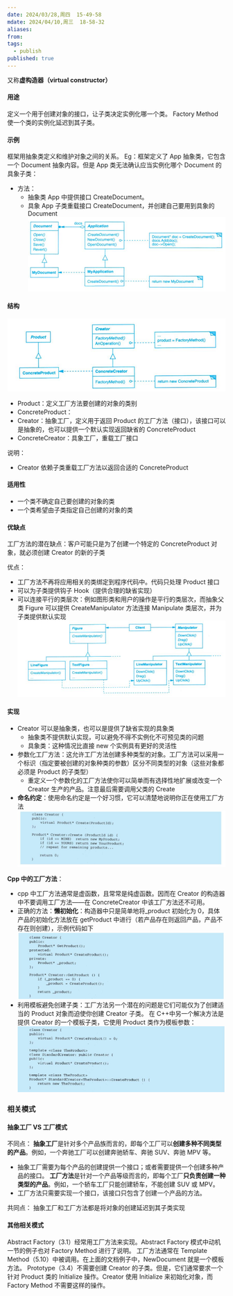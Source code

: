 ```yaml
---
date: 2024/03/28,周四  15-49-58
mdate: 2024/04/10,周三  18-58-32
aliases: 
from: 
tags:
  - publish
published: true
---
```



又称**虚构造器（virtual constructor）**

#### 用途
定义一个用于创建对象的接口，让子类决定实例化哪一个类。 Factory Method 使一个类的实例化延迟到其子类。


#### 示例

框架用抽象类定义和维护对象之间的关系。
Eg：框架定义了 App 抽象类，它包含一个 Document 抽象内容。但是 App 类无法确认应当实例化哪个 Document 的具象子类：
- 方法：
	- 抽象类 App 中提供接口 CreateDocument。
	- 具象 App 子类重载接口 CreateDocument，并创建自己要用到具象的 Document
![](./assets/3.3-FactoryMethod-%E5%B7%A5%E5%8E%82%E6%96%B9%E6%B3%95-%E5%88%9B%E5%BB%BA%E5%9E%8B%E6%A8%A1%E5%BC%8F/image-2023-09-26_10-24-30-852.png)

#### 结构
![](./assets/3.3-FactoryMethod-%E5%B7%A5%E5%8E%82%E6%96%B9%E6%B3%95-%E5%88%9B%E5%BB%BA%E5%9E%8B%E6%A8%A1%E5%BC%8F/image-2023-09-26_10-35-30-090.png)

- Product：定义工厂方法要创建的对象的类别
- ConcreteProduct：
- Creator：抽象工厂，定义用于返回 Product 的工厂方法（接口），该接口可以是抽象的，也可以提供一个默认实现返回缺省的 ConcreteProduct
- ConcreteCreator：具象工厂，重载工厂接口

说明：
- Creator 依赖子类重载工厂方法以返回合适的 ConcreteProduct


#### 适用性

- 一个类不确定自己要创建的对象的类
- 一个类希望由子类指定自己创建的对象的类

#### 优缺点

工厂方法的潜在缺点：客户可能只是为了创建一个特定的 ConcreteProduct 对象，就必须创建 Creator 的新的子类


优点：
- 工厂方法不再将应用相关的类绑定到程序代码中。代码只处理 Product 接口
- 可以为子类提供钩子 Hook（提供合理的缺省实现）
- 可以连接平行的类层次：例如图形类和用户的操作是平行的类层次，而抽象父类 Figure 可以提供 CreateManipulator 方法连接 Manipulate 类层次，并为子类提供默认实现
![](./assets/3.3-FactoryMethod-%E5%B7%A5%E5%8E%82%E6%96%B9%E6%B3%95-%E5%88%9B%E5%BB%BA%E5%9E%8B%E6%A8%A1%E5%BC%8F/image-2023-09-26_10-48-51-858.png)

#### 实现

- Creator 可以是抽象类，也可以是提供了缺省实现的具象类
	- 抽象类不提供默认实现，可以避免不得不实例化不可预见类的问题
	- 具象类：这种情况比直接 new 个实例具有更好的灵活性
- 参数化工厂方法：这允许工厂方法创建多种类型的对象。工厂方法可以采用一个标识（指定要被创建的对象种类的参数）区分不同类型的对象（这些对象都必须是 Product 的子类型）
	- 重定义一个参数化的工厂方法使你可以简单而有选择性地扩展或改变一个 Creator 生产的产品。注意最后需要调用父类的 Create
- **命名约定**：使用命名约定是一个好习惯，它可以清楚地说明你正在使用工厂方法
  ![600](./assets/3.3-FactoryMethod-%E5%B7%A5%E5%8E%82%E6%96%B9%E6%B3%95-%E5%88%9B%E5%BB%BA%E5%9E%8B%E6%A8%A1%E5%BC%8F/image-2023-09-26_10-58-47-704.png)

**Cpp 中的工厂方法**：
- cpp 中工厂方法通常是虚函数，且常常是纯虚函数。因而在 Creator 的构造器中不要调用工厂方法——在 ConcreteCreator 中该工厂方法还不可用。
- 正确的方法：**懒初始化**：构造器中只是简单地将_product 初始化为 0，具体产品的初始化方法放在 getProduct 中进行（若产品存在则返回产品，产品不存在则创建），示例代码如下
  ![600](./assets/3.3-FactoryMethod-%E5%B7%A5%E5%8E%82%E6%96%B9%E6%B3%95-%E5%88%9B%E5%BB%BA%E5%9E%8B%E6%A8%A1%E5%BC%8F/image-2023-09-26_11-10-46-096.png)
- 利用模板避免创建子类：工厂方法另一个潜在的问题是它们可能仅为了创建适当的 Product 对象而迫使你创建 Creator 子类。
  在 C++中另一个解决方法是提供 Creator 的一个模板子类，它使用 Product 类作为模板参数：
![](./assets/3.3-FactoryMethod-%E5%B7%A5%E5%8E%82%E6%96%B9%E6%B3%95-%E5%88%9B%E5%BB%BA%E5%9E%8B%E6%A8%A1%E5%BC%8F/image-2023-09-26_11-11-52-628.png)



### 相关模式

#### 抽象工厂 VS 工厂模式
不同点：
**抽象工厂**是针对多个产品族而言的，即每个工厂可以**创建多种不同类型的产品**。例如，一个奔驰工厂可以创建奔驰轿车、奔驰 SUV、奔驰 MPV 等。
- 抽象工厂需要为每个产品的创建提供一个接口；或者需要提供一个创建多种产品的接口。
**工厂方法**是针对一个产品等级而言的，即每个工厂**只负责创建一种类型的产品**。例如，一个轿车工厂只能创建轿车，不能创建 SUV 或 MPV。
- 工厂方法只需要实现一个接口，该接口只包含了创建一个产品的方法。

共同点：
抽象工厂和工厂方法都是将对象的创建延迟到其子类实现

#### 其他相关模式

Abstract Factory（3.1）经常用工厂方法来实现。Abstract Factory 模式中动机一节的例子也对 Factory Method 进行了说明。
工厂方法通常在 Template Method（5.10）中被调用。在上面的文档例子中，NewDocument 就是一个模板方法。
Prototype（3.4）不需要创建 Creator 的子类。但是，它们通常要求一个针对 Product 类的 Initialize 操作。Creator 使用 Initialize 来初始化对象，而 Factory Method 不需要这样的操作。